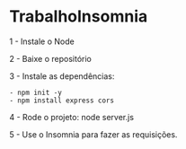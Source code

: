 # TrabalhoInsomnia
1 - Instale o Node

2 - Baixe o repositório

3 - Instale as dependências:

    - npm init -y
    - npm install express cors

4 - Rode o projeto:
    node server.js

5 - Use o Insomnia para fazer as requisições.
